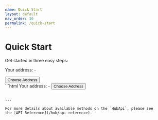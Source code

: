 ```yaml
---
name: Quick Start
layout: default
nav_order: 10
permalink: /quick-start
---
```


# Quick Start

Get started in three easy steps:

<div class="code-example">
  <p>Your address: <span id="output">-</span></p>
  <button id="choose-address" class="btn btn-primary mb-1">Choose Address</button>

  <script
    src="https://cdn.jsdelivr.net/npm/@nimiq/hub-api@v1.0/dist/standalone/HubApi.standalone.umd.js"
    integrity="sha256-HZuohwzM5nRdRQh3HLpAcYGbpNe6PtqZRyK+VvUI+nU=" crossorigin="anonymous"></script>

  <script>
    const hubApi = new HubApi('https://hub.nimiq-testnet.com');

    document.getElementById('choose-address').addEventListener('click', async function(event) {
      const output = document.getElementById('output');

      try {
        const result = await hubApi.chooseAddress({ appName: 'Hub API Docs' });
        output.textContent = result.address;
      } catch (error) {
        output.textContent = error.message;
      }
    });
  </script>
</div>
```html
Your address: <span id="output">-</span>
<button id="choose-address">Choose Address</button>

<!-- 1. Include the Hub API from the CDN -->
<script
  src="https://cdn.jsdelivr.net/npm/@nimiq/hub-api@v1.0/dist/standalone/HubApi.standalone.umd.js"
  integrity="sha256-HZuohwzM5nRdRQh3HLpAcYGbpNe6PtqZRyK+VvUI+nU=" crossorigin="anonymous"></script>

<script>
  // 2. Initialize the Hub API for the testnet (for mainnet use 'https://hub.nimiq.com')
  const hubApi = new HubApi('https://hub.nimiq-testnet.com');

  // 3. Add a click handler to start a Hub API request
  document.getElementById('choose-address').addEventListener('click', async function(event) {
    const output = document.getElementById('output');

    try {
      const result = await hubApi.chooseAddress({ appName: 'Hub API Docs' });
      output.textContent = result.address;
    } catch (error) {
      output.textContent = error.message;
    }
  });
</script>
```

---

For more details about available methods on the `HubApi`, please see the [API Reference](/hub/api-reference).
